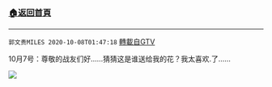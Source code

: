 ﻿###  [:house:返回首頁](https://github.com/ourhimalayas/txt)
---

`郭文贵MILES 2020-10-08T01:47:18` [轉載自GTV](https://gtv.org/web/#/UserInfo/5e596957357cc612d35a8044)

10月7号：尊敬的战友们好……猜猜这是谁送给我的花？我太喜欢.了……

[![](https://filegroup.gtv.org/cdn-cgi/image/width=600/https://filegroup.gtv.org/group4/default/20201008/01/47/0/40b64ccc4379f3f3061396a3cc4ad8fd)](https://filegroup.gtv.org/group4/default/20201008/01/47/0/9b2b6a1c17c7cfc9adec46cab03bb6dd.MOV)